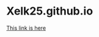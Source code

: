 # Xelk25.github.io
<html>
  <head>
  <title>Test Website</title>
  </head>
  <body>
<a href="Home.html">This link is here</a>
  </body>
</html>
